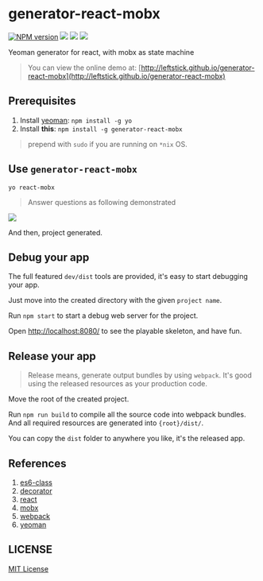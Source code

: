generator-react-mobx
==================
[![NPM version][npm-image]][npm-url]
![][david-url]
![][dt-url]
![][license-url]

Yeoman generator for react, with mobx as state machine

> You can view the online demo at: [http://leftstick.github.io/generator-react-mobx](http://leftstick.github.io/generator-react-mobx)

## Prerequisites ##

1. Install [yeoman](http://yeoman.io/): `npm install -g yo`
2. Install __this__: `npm install -g generator-react-mobx`

> prepend with `sudo` if you are running on `*nix` OS.

## Use `generator-react-mobx` ##

`yo react-mobx`

> Answer questions as following demonstrated

![](https://raw.githubusercontent.com/leftstick/generator-react-mobx/master/docs/img/questions.png)

And then, project generated.

## Debug your app ##

The full featured `dev/dist` tools are provided, it's easy to start debugging your app.

Just move into the created directory with the given `project name`.

Run `npm start` to start a debug web server for the project.

Open [http://localhost:8080/](http://localhost:8080/) to see the playable skeleton, and have fun.


## Release your app ##

> Release means, generate output bundles by using `webpack`. It's good using the released resources as your production code.

Move the root of the created project.

Run `npm run build` to compile all the source code into webpack bundles. And all required resources are generated into `{root}/dist/`.

You can copy the `dist` folder to anywhere you like, it's the released app.


## References ##

1. [es6-class](http://facebook.github.io/react/docs/reusable-components.html#es6-classes)
2. [decorator](https://github.com/wycats/javascript-decorators)
3. [react](http://facebook.github.io/react/)
4. [mobx](https://mobx.js.org/)
5. [webpack](https://webpack.js.org/)
6. [yeoman](http://yeoman.io/)


## LICENSE ##

[MIT License](https://raw.githubusercontent.com/leftstick/generator-react-mobx/master/LICENSE)


[npm-url]: https://npmjs.org/package/generator-react-mobx
[npm-image]: https://badge.fury.io/js/generator-react-mobx.png
[david-url]: https://david-dm.org/leftstick/generator-react-mobx.png
[dt-url]:https://img.shields.io/npm/dt/generator-react-mobx.svg
[license-url]:https://img.shields.io/npm/l/generator-react-mobx.svg
